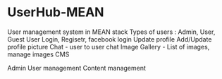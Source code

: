 # UserHub-MEAN
User management system in MEAN stack
Types of users : Admin, User, Guest
User 
  Login, Regisetr, facebook login
  Update profile
  Add/Update profile picture
  Chat - user to user chat
  Image Gallery  - List of images, manage images
CMS

Admin
  User management
  Content management


